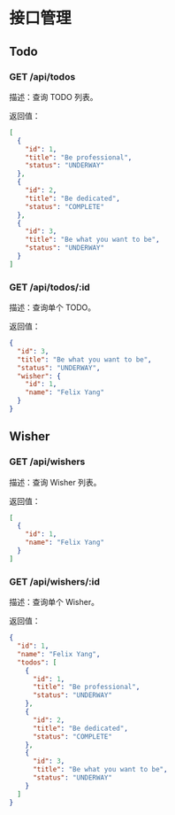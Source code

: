 # 接口管理

## Todo

### GET /api/todos

描述：查询 TODO 列表。

返回值：

```json
[
  {
    "id": 1,
    "title": "Be professional",
    "status": "UNDERWAY"
  },
  {
    "id": 2,
    "title": "Be dedicated",
    "status": "COMPLETE"
  },
  {
    "id": 3,
    "title": "Be what you want to be",
    "status": "UNDERWAY"
  }
]
```

### GET /api/todos/:id

描述：查询单个 TODO。

返回值：

```json
{
  "id": 3,
  "title": "Be what you want to be",
  "status": "UNDERWAY",
  "wisher": {
    "id": 1,
    "name": "Felix Yang"
  }
}
```

## Wisher

### GET /api/wishers

描述：查询 Wisher 列表。

返回值：

```json
[
  {
    "id": 1,
    "name": "Felix Yang"
  }
]
```

### GET /api/wishers/:id

描述：查询单个 Wisher。

返回值：

```json
{
  "id": 1,
  "name": "Felix Yang",
  "todos": [
    {
      "id": 1,
      "title": "Be professional",
      "status": "UNDERWAY"
    },
    {
      "id": 2,
      "title": "Be dedicated",
      "status": "COMPLETE"
    },
    {
      "id": 3,
      "title": "Be what you want to be",
      "status": "UNDERWAY"
    }
  ]
}
```
